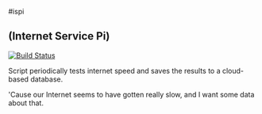 #ispi
## (Internet Service Pi)
[![Build Status](https://travis-ci.org/NateV/ispi.svg?branch=master)](https://travis-ci.org/NateV/ispi)


Script periodically tests internet speed and saves the results to a cloud-based
database.  

'Cause our Internet seems to have gotten really slow, and I want some data about
that.


